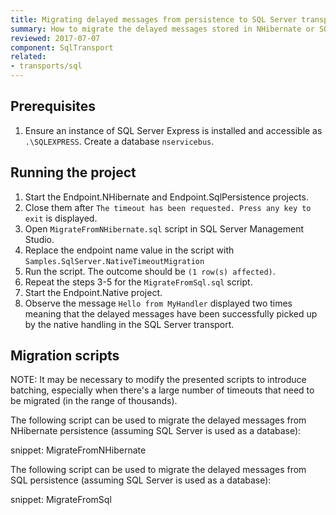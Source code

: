 ```yaml
---
title: Migrating delayed messages from persistence to SQL Server transport
summary: How to migrate the delayed messages stored in NHibernate or SQL persistence to the format used by native delayed delivery in SQL Server transport 3.1.
reviewed: 2017-07-07
component: SqlTransport
related:
- transports/sql
---
```



## Prerequisites

 1. Ensure an instance of SQL Server Express is installed and accessible as `.\SQLEXPRESS`. Create a database `nservicebus`.


## Running the project

 1. Start the Endpoint.NHibernate and Endpoint.SqlPersistence projects.
 1. Close them after `The timeout has been requested. Press any key to exit` is displayed.
 1. Open `MigrateFromNHibernate.sql` script in SQL Server Management Studio.
 1. Replace the endpoint name value in the script with `Samples.SqlServer.NativeTimeoutMigration`
 1. Run the script. The outcome should be `(1 row(s) affected)`.
 1. Repeat the steps 3-5 for the `MigrateFromSql.sql` script.
 1. Start the Endpoint.Native project.
 1. Observe the message `Hello from MyHandler` displayed two times meaning that the delayed messages have been successfully picked up by the native handling in the SQL Server transport.

## Migration scripts

NOTE: It may be necessary to modify the presented scripts to introduce batching, especially when there's a large number of timeouts that need to be migrated (in the range of thousands).

The following script can be used to migrate the delayed messages from NHibernate persistence (assuming SQL Server is used as a database):

snippet: MigrateFromNHibernate


The following script can be used to migrate the delayed messages from SQL persistence (assuming SQL Server is used as a database):

snippet: MigrateFromSql
